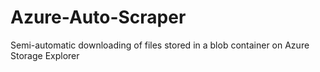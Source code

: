 # Azure-Auto-Scraper
Semi-automatic downloading of files stored in a blob container on Azure Storage Explorer
